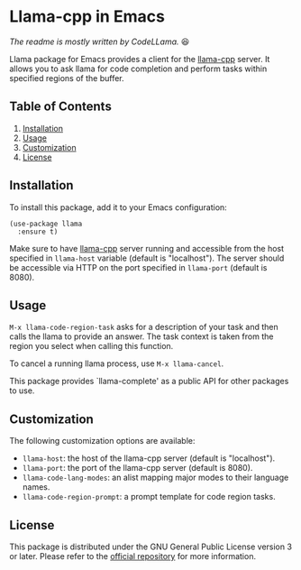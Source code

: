 # Llama-cpp in Emacs

*The readme is mostly written by CodeLLama.* :satisfied:

Llama package for Emacs provides a client for the
[llama-cpp](https://github.com/ggerganov/llama.cpp) server. It allows you to ask
llama for code completion and perform tasks within specified regions of the
buffer.

## Table of Contents

1. [Installation](#installation)
2. [Usage](#usage)
3. [Customization](#customization)
4. [License](#license)

## Installation

To install this package, add it to your Emacs configuration:

```elisp
(use-package llama
  :ensure t)
```

Make sure to have [llama-cpp](https://github.com/kurnevsky/llama-cpp) server
running and accessible from the host specified in `llama-host` variable (default
is "localhost"). The server should be accessible via HTTP on the port specified
in `llama-port` (default is 8080).

## Usage

`M-x llama-code-region-task` asks for a description of your task and then calls
the llama to provide an answer. The task context is taken from the region you
select when calling this function.

To cancel a running llama process, use `M-x llama-cancel`.

This package provides `llama-complete' as a public API for other packages to use.

## Customization

The following customization options are available:

* `llama-host`: the host of the llama-cpp server (default is "localhost").
* `llama-port`: the port of the llama-cpp server (default is 8080).
* `llama-code-lang-modes`: an alist mapping major modes to their language names.
* `llama-code-region-prompt`: a prompt template for code region tasks.

## License

This package is distributed under the GNU General Public License version 3 or
later. Please refer to the
[official repository](https://github.com/kurnevsky/llama.el) for more information.
